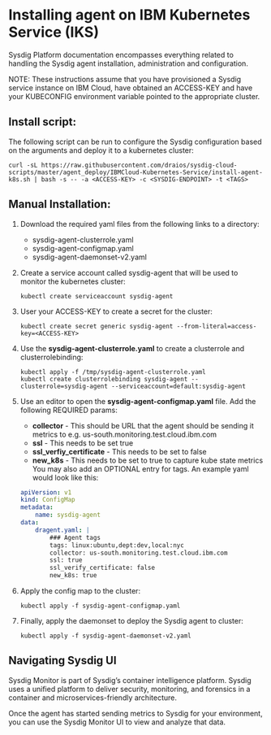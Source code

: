 # Installing agent on IBM Kubernetes Service (IKS)

Sysdig Platform documentation encompasses everything related to handling the Sysdig agent installation, administration and configuration.

NOTE: These instructions assume that you have provisioned a Sysdig service instance on IBM Cloud, have obtained an ACCESS-KEY and have your KUBECONFIG environment variable pointed to the appropriate cluster.

## Install script:
The following script can be run to configure the Sysdig configuration based on the arguments and deploy it to a kubernetes cluster:
```
curl -sL https://raw.githubusercontent.com/draios/sysdig-cloud-scripts/master/agent_deploy/IBMCloud-Kubernetes-Service/install-agent-k8s.sh | bash -s -- -a <ACCESS-KEY> -c <SYSDIG-ENDPOINT> -t <TAGS>
```

## Manual Installation:

1. Download the required yaml files from the following links to a directory:
    * sysdig-agent-clusterrole.yaml
    * sysdig-agent-configmap.yaml
    * sysdig-agent-daemonset-v2.yaml

1. Create a service account called sysdig-agent that will be used to monitor the kubernetes cluster:
    ```
    kubectl create serviceaccount sysdig-agent
    ```

1. User your ACCESS-KEY to create a secret for the cluster:
    ```
    kubectl create secret generic sysdig-agent --from-literal=access-key=<ACCESS-KEY>
    ```

1. Use the **sysdig-agent-clusterrole.yaml** to create a clusterrole and clusterrolebinding:
    ```
    kubectl apply -f /tmp/sysdig-agent-clusterrole.yaml
    kubectl create clusterrolebinding sysdig-agent --clusterrole=sysdig-agent --serviceaccount=default:sysdig-agent
    ```

1. Use an editor to open the **sysdig-agent-configmap.yaml** file. Add the following REQUIRED params:
    * **collector** - This should be URL that the agent should be sending it metrics to e.g. us-south.monitoring.test.cloud.ibm.com
    * **ssl** - This needs to be set true
    * **ssl_verfiy_certificate** - This needs to be set to false
    * **new_k8s** - This needs to be set to true to capture kube state metrics
You may also add an OPTIONAL entry for tags. An example yaml would look like this:
    ```yaml
    apiVersion: v1
    kind: ConfigMap
    metadata:
        name: sysdig-agent
    data:
        dragent.yaml: |
            ### Agent tags
            tags: linux:ubuntu,dept:dev,local:nyc
            collector: us-south.monitoring.test.cloud.ibm.com
            ssl: true
            ssl_verify_certificate: false
            new_k8s: true
    ```

1. Apply the config map to the cluster:
    ```
    kubectl apply -f sysdig-agent-configmap.yaml
    ```

1. Finally, apply the daemonset to deploy the Sysdig agent to cluster:
    ```
    kubectl apply -f sysdig-agent-daemonset-v2.yaml
    ```


## Navigating Sysdig UI

Sysdig Monitor is part of Sysdig’s container intelligence platform. Sysdig uses a unified platform to deliver security, monitoring, and forensics in a container and microservices-friendly architecture.

Once the agent has started sending metrics to Sysdig for your environment, you can use the Sysdig Monitor UI to view and analyze that data.